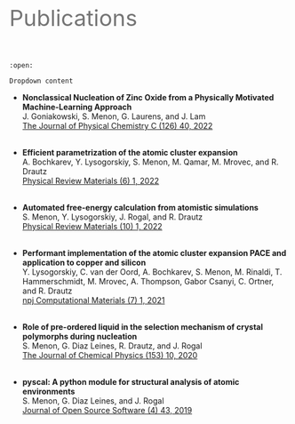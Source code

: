 
# ‎

<p style="width:70%; font-size:40px; text-align:left; color:#757575">Publications</p>


```{dropdown} <p style="font-size:18px; color:#757575">Nonclassical Nucleation of Zinc Oxide from a Physically Motivated Machine-Learning Approach</p> <p style="font-size:14px; color:#757575"> J. Goniakowski, S. Menon, G. Laurens, and J. Lam </p> <a href=https://doi.org/10.1021/acs.jpcc.2c06341>The Journal of Physical Chemistry C (126) 40, 2022 </a> 

:open:

Dropdown content
```


- **Nonclassical Nucleation of Zinc Oxide from a Physically Motivated Machine-Learning Approach**    
  J. Goniakowski, S. Menon, G. Laurens, and J. Lam    
  [The Journal of Physical Chemistry C (126) 40, 2022](https://doi.org/10.1021/acs.jpcc.2c06341)<br /><br />

- **Efficient parametrization of the atomic cluster expansion**    
  A. Bochkarev, Y. Lysogorskiy, S. Menon, M. Qamar, M. Mrovec, and R. Drautz    
  [Physical Review Materials (6) 1, 2022](https://doi.org/10.1103/physrevmaterials.6.013804)<br /><br />

- **Automated free-energy calculation from atomistic simulations**    
  S. Menon, Y. Lysogorskiy, J. Rogal, and R. Drautz    
  [Physical Review Materials (10) 1, 2022](https://doi.org/10.1103/physrevmaterials.5.103801)<br /><br />

- **Performant implementation of the atomic cluster expansion PACE and application to copper and silicon**    
  Y. Lysogorskiy, C. van der Oord, A. Bochkarev, S. Menon, M. Rinaldi, T. Hammerschmidt, M. Mrovec, A. Thompson, Gabor Csanyi, C. Ortner, and R. Drautz    
  [npj Computational Materials (7) 1, 2021](https://doi.org/10.1038/s41524-021-00559-9)<br /><br />

- **Role of pre-ordered liquid in the selection mechanism of crystal polymorphs during nucleation**    
  S. Menon, G. Diaz Leines, R. Drautz, and J. Rogal    
  [The Journal of Chemical Physics (153) 10, 2020](https://doi.org/10.1063/5.0017575)<br /><br />

- **pyscal: A python module for structural analysis of atomic environments**    
  S. Menon, G. Diaz Leines, and J. Rogal    
  [Journal of Open Source Software (4) 43, 2019](https://doi.org/10.21105/joss.01824)<br /><br />

